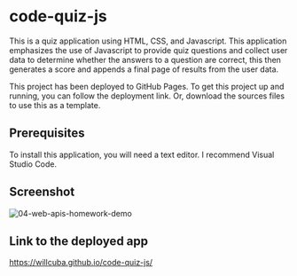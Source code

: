 # code-quiz-js
This is a quiz application using HTML, CSS, and Javascript. This application emphasizes the use of Javascript to provide quiz questions and collect user data to determine whether the answers to a question are correct, this then generates a score and appends a final page of results from the user data.

This project has been deployed to GitHub Pages. To get this project up and running, you can follow the deployment link. Or, download the sources files to use this as a template.

## Prerequisites
To install this application, you will need a text editor. I recommend Visual Studio Code.

## Screenshot

![04-web-apis-homework-demo](https://user-images.githubusercontent.com/51419545/150461718-820b1fc9-00bf-4ef7-938e-3164be5aa207.gif)


## Link to the deployed app

https://willcuba.github.io/code-quiz-js/
